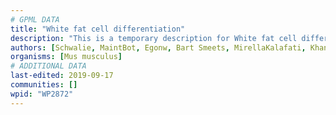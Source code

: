 ```yaml
---
# GPML DATA
title: "White fat cell differentiation"
description: "This is a temporary description for White fat cell differentiation"
authors: [Schwalie, MaintBot, Egonw, Bart Smeets, MirellaKalafati, Khanspers]
organisms: [Mus musculus]
# ADDITIONAL DATA
last-edited: 2019-09-17
communities: []
wpid: "WP2872"
---
```

